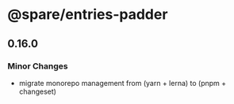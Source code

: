 # @spare/entries-padder

## 0.16.0

### Minor Changes

- migrate monorepo management from (yarn + lerna) to (pnpm + changeset)
